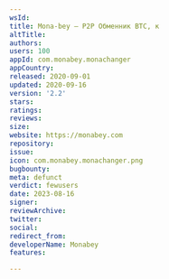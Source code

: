```yaml
---
wsId: 
title: Mona-bey – Р2Р Обменник ВTС, к
altTitle: 
authors: 
users: 100
appId: com.monabey.monachanger
appCountry: 
released: 2020-09-01
updated: 2020-09-16
version: '2.2'
stars: 
ratings: 
reviews: 
size: 
website: https://monabey.com
repository: 
issue: 
icon: com.monabey.monachanger.png
bugbounty: 
meta: defunct
verdict: fewusers
date: 2023-08-16
signer: 
reviewArchive: 
twitter: 
social: 
redirect_from: 
developerName: Monabey
features: 

---
```



